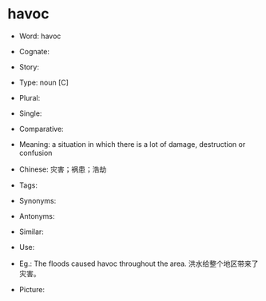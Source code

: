 # havoc

- Word: havoc
- Cognate: 
- Story: 

- Type: noun [C]
- Plural: 
- Single: 
- Comparative: 
- Meaning: a situation in which there is a lot of damage, destruction or confusion
- Chinese: 灾害；祸患；浩劫
- Tags: 
- Synonyms: 
- Antonyms: 
- Similar: 
- Use: 
- Eg.: The floods caused havoc throughout the area. 洪水给整个地区带来了灾害。
- Picture: 

